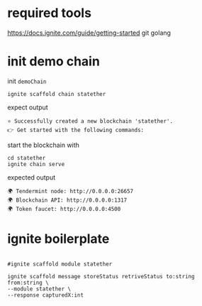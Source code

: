 

# required tools
https://docs.ignite.com/guide/getting-started
git
golang

# init demo chain

init `demoChain`
```shell
ignite scaffold chain statether 
```
expect output
```shell
⭐️ Successfully created a new blockchain 'statether'.
👉 Get started with the following commands:

```

start the blockchain with
```shell
cd statether
ignite chain serve
```

expected output
```shell
🌍 Tendermint node: http://0.0.0.0:26657
🌍 Blockchain API: http://0.0.0.0:1317
🌍 Token faucet: http://0.0.0.0:4500
```


# ignite boilerplate
```shell

#ignite scaffold module statether

ignite scaffold message storeStatus retriveStatus to:string from:string \
--module statether \
--response capturedX:int

```
